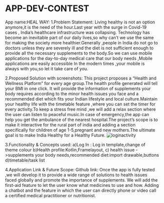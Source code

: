 # APP-DEV-CONTEST
App name:HEAL WAY:
1.Problem Statement:
Living healthy is not an option anymore,it is the need of the hour.Last year with the surge in Covid-19 cases , India’s healthcare infrastructure was collapsing. Technology has become an inevitable part of our daily lives,so why can’t we use the same for making the society more healthier.Generally ,people in India do not go to doctors unless they are severely ill and the diet is not sufficient enough to provide all the necessary supplements to the body.So we can use mobile applications for the day-to-day medical care that our body needs ,Mobile applications are easily accessible  In the modern times ,your mobile is always with you,so let it take care of you. 


2.Proposed Solution with screenshots:
This project proposes a “Health and Wellness Platform” for every age group.The health profile generated will tell your BMI in one click. It will provide the information of supplements your body requires  according to the minor health issues you face and a recommended diet which fits your Indian lifestyle and local culture.Maintain your healthy life with the timetable feature ,where you can set the timer for every activity.To keep a stress free mind ,we will add a relax section where the user can listen to peaceful music.In case of emergency,the app can help you get the ambulance of the nearest hospital.The project’s scope is to make it interactive for the rural part of india and adding a section specifically for children of age 1-5,pregnant and new mothers.The ultimate goal is to make India Healthy for a Healthy Future.
![loginactivity](https://user-images.githubusercontent.com/63710982/148808356-3ed57c52-a4b3-4fe8-b5a8-6c90bcc89e61.jpeg)

3.Functionality & Concepts used:
a)Log In : Log in template,change of theme colour
b)Health profile:Kotlin,Framelayout,
c) health issue ->supplements your body needs,recommended diet:import drawable,buttons
d)timetable/task list






4.Application Link & Future Scope:
Github link:
Once the app is fully tested ,we will develop it to provide a wide range of solutions to health issues faced globally and promote the importance of supplements. We will add the first-aid feature to let the user know what medicines to use and how. Adding a chatbot and the feature in which the user can directly phone or video call a certified medical practitioner or  nutritionist.


